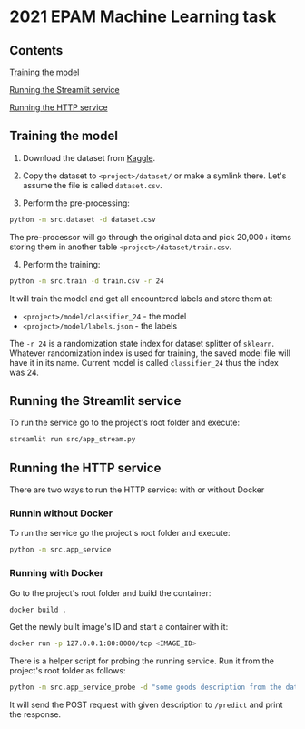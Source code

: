 # 2021 EPAM Machine Learning task

## Contents

[Training the model](#training-the-model)

[Running the Streamlit service](#running-the-streamlit-service)

[Running the HTTP service](#running-the-http-service)


## Training the model

1) Download the dataset from
[Kaggle](https://www.kaggle.com/andrewboroda/ozon-product-category).

2) Copy the dataset to `<project>/dataset/` or make a symlink there.
Let's assume the file is called `dataset.csv`.

3) Perform the pre-processing:

```bash
python -m src.dataset -d dataset.csv
```

The pre-processor will go through the original data and pick
20,000+ items storing them in another table `<project>/dataset/train.csv`.

4) Perform the training:

```bash
python -m src.train -d train.csv -r 24
```

It will train the model and get all encountered labels and store them at:
* `<project>/model/classifier_24` - the model
* `<project>/model/labels.json` - the labels

The `-r 24` is a randomization state index for dataset splitter of `sklearn`.
Whatever randomization index is used for training, the saved model file will
have it in its name. Current model is called `classifier_24` thus the index
was 24.

## Running the Streamlit service

To run the service go to the project's root folder and execute:

```bash
streamlit run src/app_stream.py
```

## Running the HTTP service

There are two ways to run the HTTP service: with or without Docker

### Runnin without Docker

To run the service go the project's root folder and execute:

```bash
python -m src.app_service
```

### Running with Docker

Go to the project's root folder and build the container:

```bash
docker build .
```

Get the newly built image's ID and start a container with it:

```bash
docker run -p 127.0.0.1:80:8080/tcp <IMAGE_ID>
```

There is a helper script for probing the running service.
Run it from the project's root folder as follows:

```bash
python -m src.app_service_probe -d "some goods description from the dataset"
```

It will send the POST request with given description to `/predict` and print
the response.
